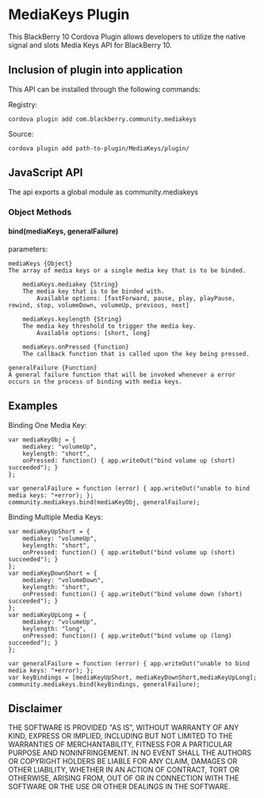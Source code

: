 # MediaKeys Plugin #

This BlackBerry 10 Cordova Plugin allows developers to utilize the native signal and slots Media Keys API for BlackBerry 10.

## Inclusion of plugin into application

This API can be installed through the following commands:

Registry:

	cordova plugin add com.blackberry.community.mediakeys

Source:

	cordova plugin add path-to-plugin/MediaKeys/plugin/

## JavaScript API

The api exports a global module as community.mediakeys

### Object Methods ###

#### bind(mediaKeys, generalFailure) ####

parameters:

	mediaKeys {Object}
	The array of media keys or a single media key that is to be binded. 

		mediaKeys.mediakey {String}
		The media key that is to be binded with.
			Available options: [fastForward, pause, play, playPause, rewind, stop, volumeDown, volumeUp, previous, next]

		mediaKeys.keylength {String}
		The media key threshold to trigger the media key. 
			Available options: [short, long]

		mediaKeys.onPressed {function}
		The callback function that is called upon the key being pressed.

	generalFailure {Function}
	A general failure function that will be invoked whenever a error occurs in the process of binding with media keys.

## Examples

Binding One Media Key:

	var mediaKeyObj = {
		mediakey: "volumeUp",
		keylength: "short",
		onPressed: function() { app.writeOut("bind volume up (short) succeeded"); }
	};

	var generalFailure = function (error) { app.writeOut("unable to bind media keys: "+error); };
	community.mediakeys.bind(mediaKeyObj, generalFailure);

Binding Multiple Media Keys:

	var mediaKeyUpShort = {
		mediakey: "volumeUp",
		keylength: "short",
		onPressed: function() { app.writeOut("bind volume up (short) succeeded"); }
	};
	var mediaKeyDownShort = {
		mediakey: "volumeDown",
		keylength: "short",
		onPressed: function() { app.writeOut("bind volume down (short) succeeded"); }
	};
	var mediaKeyUpLong = {
		mediakey: "volumeUp",
		keylength: "long",
		onPressed: function() { app.writeOut("bind volume up (long) succeeded"); }
	};

	var generalFailure = function (error) { app.writeOut("unable to bind media keys: "+error); };
	var keyBindings = [mediaKeyUpShort, mediaKeyDownShort,mediaKeyUpLong];
	community.mediakeys.bind(keyBindings, generalFailure);

## Disclaimer

THE SOFTWARE IS PROVIDED "AS IS", WITHOUT WARRANTY OF ANY KIND, EXPRESS OR IMPLIED, INCLUDING BUT NOT LIMITED TO THE WARRANTIES OF MERCHANTABILITY, FITNESS FOR A PARTICULAR PURPOSE AND NONINFRINGEMENT. IN NO EVENT SHALL THE AUTHORS OR COPYRIGHT HOLDERS BE LIABLE FOR ANY CLAIM, DAMAGES OR OTHER LIABILITY, WHETHER IN AN ACTION OF CONTRACT, TORT OR OTHERWISE, ARISING FROM, OUT OF OR IN CONNECTION WITH THE SOFTWARE OR THE USE OR OTHER DEALINGS IN THE SOFTWARE.
